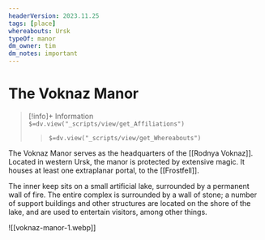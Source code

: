 ```yaml
---
headerVersion: 2023.11.25
tags: [place]
whereabouts: Ursk
typeOf: manor
dm_owner: tim
dm_notes: important
---
```

# The Voknaz Manor
>[!info]+ Information  
> `$=dv.view("_scripts/view/get_Affiliations")`  
>> `$=dv.view("_scripts/view/get_Whereabouts")`

The Voknaz Manor serves as the headquarters of the [[Rodnya Voknaz]]. Located in western Ursk, the manor is protected by extensive magic. It houses at least one extraplanar portal, to the [[Frostfell]]. 

The inner keep sits on a small artificial lake, surrounded by a permanent wall of fire. The entire complex is surrounded by a wall of stone; a number of support buildings and other structures are located on the shore of the lake, and are used to entertain visitors, among other things. 

![[voknaz-manor-1.webp]]